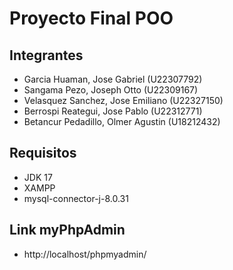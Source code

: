 # Proyecto Final POO

## Integrantes
+ Garcia Huaman, Jose Gabriel (U22307792)
+ Sangama Pezo, Joseph Otto (U22309167)
+ Velasquez Sanchez, Jose Emiliano (U22327150)
+ Berrospi Reategui, Jose Pablo (U22312771)
+ Betancur Pedadillo, Olmer Agustin (U18212432)
    
## Requisitos
+ JDK 17
+ XAMPP
+ mysql-connector-j-8.0.31

## Link myPhpAdmin
+ http://localhost/phpmyadmin/